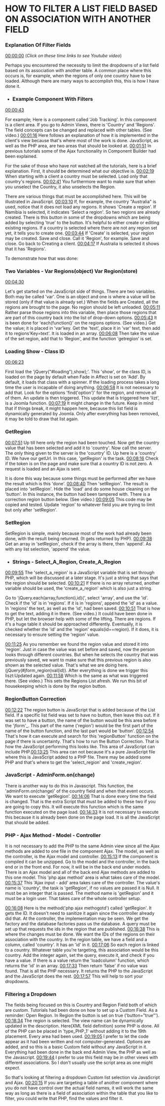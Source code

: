 # HOW TO FILTER A LIST FIELD BASED ON ASSOCIATION WITH ANOTHER FIELD


### Explanation Of Filter Fields

[00:00:00](https://www.youtube.com/watch?v=Z8FLifQOjUk&list=PLQRGFI8XZ_wtGvPQZWBfDzzlERLQgpMRE&t=00h00m00s)
(_Click on these time links to see Youtube video_)

Perhaps you encountered the necessity to limit the dropdowns of a list field based on its association with another table. A common place where this occurs is, for example, when the regions of only one country have to be loaded. Although there are many ways to accomplish this, this is how I have done it.

* ### Example Component With Filters

[00:00:43](https://www.youtube.com/watch?v=Z8FLifQOjUk&list=PLQRGFI8XZ_wtGvPQZWBfDzzlERLQgpMRE&t=00h00m43s)

For example; Here is a component called 'Job Tracking'. In this component is a client area. If you go to Admin Views, there is 'Country' and 'Regions'. The field concepts can be changed and replaced with other tables. (See video.) [00:01:16](https://www.youtube.com/watch?v=Z8FLifQOjUk&list=PLQRGFI8XZ_wtGvPQZWBfDzzlERLQgpMRE&t=00h01m16s) Here follows an explanation of how it is implemented in the client's view because that's where most of the work is done. JavaScript, as well as the PHP area, are two areas that should be looked at. [00:01:51](https://www.youtube.com/watch?v=Z8FLifQOjUk&list=PLQRGFI8XZ_wtGvPQZWBfDzzlERLQgpMRE&t=00h01m51s) In previous tutorials some of the Ajax functionality in Component Builder had been explained.

For the sake of those who have not watched all the tutorials, here is a brief explanation. First, it should be determined what our objective is. [00:02:19](https://www.youtube.com/watch?v=Z8FLifQOjUk&list=PLQRGFI8XZ_wtGvPQZWBfDzzlERLQgpMRE&t=00h02m19s) When starting with a client a country must be selected. Load only that country's regions. [00:02:41](https://www.youtube.com/watch?v=Z8FLifQOjUk&list=PLQRGFI8XZ_wtGvPQZWBfDzzlERLQgpMRE&t=00h02m41s) You furthermore want to make sure that when you unselect the Country, it also unselects the Region.

There are various things that must be accomplished here. This will be illustrated in JavaScript. [00:03:10](https://www.youtube.com/watch?v=Z8FLifQOjUk&list=PLQRGFI8XZ_wtGvPQZWBfDzzlERLQgpMRE&t=00h03m10s) If, for example, the country "Australia" is used, notice that it does not load any regions. It shows 'Create a region'. If Namibia is selected, it indicates 'Select a region'. So two regions are already created. There is this button in some of the dropdowns which are being added by selecting 'true' to the button. It's helpful to either create or editing existing regions. If a country is selected where there are not any region set yet, it tells you to create one. [00:03:44](https://www.youtube.com/watch?v=Z8FLifQOjUk&list=PLQRGFI8XZ_wtGvPQZWBfDzzlERLQgpMRE&t=00h03m44s) If 'Create' is selected, your region may be created. Save and close. Call it 'Region', for example. Save and close. Go back to Creating a client. [00:04:17](https://www.youtube.com/watch?v=Z8FLifQOjUk&list=PLQRGFI8XZ_wtGvPQZWBfDzzlERLQgpMRE&t=00h04m17s) If Australia is selected it shows that it has 'Regions'.

To demonstrate how that was done:

### Two Variables - Var Regions(object) Var Region(store)

[00:04:30](https://www.youtube.com/watch?v=Z8FLifQOjUk&list=PLQRGFI8XZ_wtGvPQZWBfDzzlERLQgpMRE&t=00h04m30s)

Let's get started on the JavaScript side of things. There are two variables. Both may be called 'var'. One is an object and one is where a value will be stored (only if that value is already set.) When the fields are  Created, all the regions are brought to the page. No region should be left unloaded. [00:05:11](https://www.youtube.com/watch?v=Z8FLifQOjUk&list=PLQRGFI8XZ_wtGvPQZWBfDzzlERLQgpMRE&t=00h05m11s) Rather parse those regions into this variable, then place those regions that are part of this country back into the list of drop-down options. [00:05:43](https://www.youtube.com/watch?v=Z8FLifQOjUk&list=PLQRGFI8XZ_wtGvPQZWBfDzzlERLQgpMRE&t=00h05m43s) It is been done for 'each(function()' on the regions options. (See video.) Get the value; it is placed in 'var'key. Get the 'text', place it in 'var' text, then add it to regions'Key=text'. It is loaded in an array. [00:06:08](https://www.youtube.com/watch?v=Z8FLifQOjUk&list=PLQRGFI8XZ_wtGvPQZWBfDzzlERLQgpMRE&t=00h06m08s) Then take the value of the set region, add that to 'Region', and the function 'getregion' is set. 

### Loading Show - Class ID

[00:06:23](https://www.youtube.com/watch?v=Z8FLifQOjUk&list=PLQRGFI8XZ_wtGvPQZWBfDzzlERLQgpMRE&t=00h06m23s)

First load the 'jQuery("#loading"),show);'. This 'show', or the class ID, is loaded on the page by default when Fade in Affect is set on 'Add'. By default, it loads that class with a spinner. If the loading process takes a long time the user is incapable of doing anything. [00:06:58](https://www.youtube.com/watch?v=Z8FLifQOjUk&list=PLQRGFI8XZ_wtGvPQZWBfDzzlERLQgpMRE&t=00h06m58s) It is not necessary to add that. Look for the options 'find('option')' for the region, and remove all of them. An update is then triggered. This update that is triggered here 'lizt', is a Joomla function. [00:07:19](https://www.youtube.com/watch?v=Z8FLifQOjUk&list=PLQRGFI8XZ_wtGvPQZWBfDzzlERLQgpMRE&t=00h07m19s) It might change in the future. Keep in mind that if things break, it might happen here, because this list field is dynamically generated by Joomla. Only after everything has been removed, it may be told to draw that list again.

### GetRegion

[00:07:51](https://www.youtube.com/watch?v=Z8FLifQOjUk&list=PLQRGFI8XZ_wtGvPQZWBfDzzlERLQgpMRE&t=00h07m51s) Up till here only the region had been touched. Now get the country value that has been selected and add it to 'country'. Now call the server. The only thing given to the server is the 'country' ID. Up here is a 'country' ID. We have our getUrl. In this case, 'getRegion' is the task. [00:08:16](https://www.youtube.com/watch?v=Z8FLifQOjUk&list=PLQRGFI8XZ_wtGvPQZWBfDzzlERLQgpMRE&t=00h08m16s) Check if the token is on the page and make sure that a country ID is not zero. A request is loaded and an Ajax is sent.

It is done this way because some things must be performed after we have the result which is this 'done'. [00:08:40](https://www.youtube.com/watch?v=Z8FLifQOjUk&list=PLQRGFI8XZ_wtGvPQZWBfDzzlERLQgpMRE&t=00h08m40s) Then  'setRegion'. The result is placed into 'setRegion'. Hide the 'load' and do some house cleaning on the 'button'. In this instance, the button had been tampered with. There is a correction region button below. (See video.) [00:09:05](https://www.youtube.com/watch?v=Z8FLifQOjUk&list=PLQRGFI8XZ_wtGvPQZWBfDzzlERLQgpMRE&t=00h09m05s) This code may be copied and tested. Update 'region' to whatever field you are trying to limit but only after 'setRegion'.

### SetRegion

SetRegion is simple, mainly because most of the work had already been done, with the result being returned. (It gets returned by PHP). [00:09:38](https://www.youtube.com/watch?v=Z8FLifQOjUk&list=PLQRGFI8XZ_wtGvPQZWBfDzzlERLQgpMRE&t=00h09m38s) Get an array in 'setRegion', check if the array is there, then 'append'. As with any list selection, 'append' the value.

* ### Strings - Select_A_Region, Create_A_Region

[00:09:55](https://www.youtube.com/watch?v=Z8FLifQOjUk&list=PLQRGFI8XZ_wtGvPQZWBfDzzlERLQgpMRE&t=00h09m55s) The 'select_a_region' is a JavaScript variable that is set through PHP, which will be discussed at a later stage. It's just a string that says that the region should be selected. [00:10:21](https://www.youtube.com/watch?v=Z8FLifQOjUk&list=PLQRGFI8XZ_wtGvPQZWBfDzzlERLQgpMRE&t=00h10m21s) If there is no array returned, another variable should be used, the 'create_a_region' which is also just a string.

Go to 'jQuery.each(array,function(i,id){', select 'array', and use the 'id'. Check if the 'id' is in 'regions'. If it is in 'regions', append the 'id' as a value. In 'regions' the text, as well as the 'id', had been saved. [00:10:51](https://www.youtube.com/watch?v=Z8FLifQOjUk&list=PLQRGFI8XZ_wtGvPQZWBfDzzlERLQgpMRE&t=00h10m51s) That is how to get the text, adding it in there. (See video.) It could have been done in PHP, but let the browser help with some of the lifting. There are regions. If it's a huge table it should be approached differently. Eventually, it is checked whether the 'id' and the 'region' equals(id==region). If it does, it is necessary to ensure setting the 'region' value.

[00:11:25](https://www.youtube.com/watch?v=Z8FLifQOjUk&list=PLQRGFI8XZ_wtGvPQZWBfDzzlERLQgpMRE&t=00h11m25s) As you remember we found the region value and stored it into 'region'. Just in case the value was set before and saved, now the person looks through different countries. But when he selects the country that was previously saved, we want to make sure that this previous region is also shown as the selected value. That's what we are doing here. (jQuery(#jform_region)val(id)). After everything is done we trigger this liszt:Updated again. [00:11:58](https://www.youtube.com/watch?v=Z8FLifQOjUk&list=PLQRGFI8XZ_wtGvPQZWBfDzzlERLQgpMRE&t=00h11m58s)  Which is the same as what was triggered there. (See video.) This sets the Regions List afresh. We run this bit of housekeeping which is done by the region button.

### RegionButton Correction 

[00:12:22](https://www.youtube.com/watch?v=Z8FLifQOjUk&list=PLQRGFI8XZ_wtGvPQZWBfDzzlERLQgpMRE&t=00h12m22s) The region button is JavaScript that is added because of the List field. If a specific list field was set to have no button, then leave this out. If it was set to have a button, the name of the button would be this area before the 'jform'_. This part of the name ('region') would be the first part of the name of the button function, and the last part would be 'button'. [00:12:54](https://www.youtube.com/watch?v=Z8FLifQOjUk&list=PLQRGFI8XZ_wtGvPQZWBfDzzlERLQgpMRE&t=00h12m54s) That's how it can execute and search for this 'regionButton' function on the page if there is uncertainty. That's how to run the Button Correction. That is how the JavaScript performing this looks like. This area of JavaScript can include PHP.[00:13:25](https://www.youtube.com/watch?v=Z8FLifQOjUk&list=PLQRGFI8XZ_wtGvPQZWBfDzzlERLQgpMRE&t=00h13m25s) This area can not because it's a pure JavaScript file where this is JavaScript added to a PHP file. There may be added some PHP and that's where to get the 'select_region' and 'create_region'.

### JavaScript - AdminForm.on(change) 

There is another way to do this in Javascript. This function, the 'adminForm.on(change)' of the country field and when that event occurs. We want to execute 'getRegion'. [00:14:06](https://www.youtube.com/watch?v=Z8FLifQOjUk&list=PLQRGFI8XZ_wtGvPQZWBfDzzlERLQgpMRE&t=00h14m06s) That is done every time the field is changed. That is the extra Script that must be added to these two if you are going to copy this. It will execute this function which is the same function executed on the page load. [00:14:33](https://www.youtube.com/watch?v=Z8FLifQOjUk&list=PLQRGFI8XZ_wtGvPQZWBfDzzlERLQgpMRE&t=00h14m33s) It is not necessary to execute this because it is already been done on the page load. It is all the JavaScript that should be added.

### PHP - Ajax Method - Model - Controller

It is not necessary to add the PHP to the same Admin view since all the Ajax methods are added to one file in the component Ajax. The model, as well as the controller, is the Ajax model and controller. [00:15:13](https://www.youtube.com/watch?v=Z8FLifQOjUk&list=PLQRGFI8XZ_wtGvPQZWBfDzzlERLQgpMRE&t=00h15m13s) If the component is compiled it can be unzipped. Go to the model and the controller, in the back end or in the front end. For now, it will be in the back end under models. There is an Ajax model and all of the back end Ajax methods are added to this one model. This 'php ajax method' area is what takes care of the model. [00:15:37](https://www.youtube.com/watch?v=Z8FLifQOjUk&list=PLQRGFI8XZ_wtGvPQZWBfDzzlERLQgpMRE&t=00h15m37s) This 'Ajax input - add' area takes care of the controller. The value's name is 'country', the task is 'getRegion', if no values are passed it is Null. It must be an integer that is passed. The method name is 'getRegion' and it must be a login user. That takes care of the whole controller setup.

[00:16:08](https://www.youtube.com/watch?v=Z8FLifQOjUk&list=PLQRGFI8XZ_wtGvPQZWBfDzzlERLQgpMRE&t=00h16m08s)  Here is the method('php ajax methogotd') called 'getRegion'. It gets the ID. It doesn't need to sanitize it again since the controller already did that. At the controller, the implementation may be seen. We get the factory and the database factories pass us the database. A query must be set up that requests the ids in the region that are published. [00:16:38](https://www.youtube.com/watch?v=Z8FLifQOjUk&list=PLQRGFI8XZ_wtGvPQZWBfDzzlERLQgpMRE&t=00h16m38s) This is where the changes must be done. We want the IDs of the regions on their association with the country. In the region table, we have a field and a column, called 'country'. It has an 'id' in it. [00:17:06](https://www.youtube.com/watch?v=Z8FLifQOjUk&list=PLQRGFI8XZ_wtGvPQZWBfDzzlERLQgpMRE&t=00h17m06s) So each region is linked to a country. Whatever table you're targeting, this association would be this country. Add the integer again, set the query, execute it, and check if you have a value. If there is a value return the 'loadcolumn' function,  which returns the 'id' in an array. [00:17:33](https://www.youtube.com/watch?v=Z8FLifQOjUk&list=PLQRGFI8XZ_wtGvPQZWBfDzzlERLQgpMRE&t=00h17m33s) Then return 'false' if no value was found. That is all the PHP necessary. It returns the PHP to the JavaScript and the JavaScript does the rest. [00:17:57](https://www.youtube.com/watch?v=Z8FLifQOjUk&list=PLQRGFI8XZ_wtGvPQZWBfDzzlERLQgpMRE&t=00h17m57s) This will help to sort your dropdowns.

### Filtering a Dropdown

The fields being focused on this is Country and Region Field both of which are custom. Tutorials had been done on how to set up a Custom Field. As a reminder: Open Region. In Region the button is set on true ('button="true"'). [00:18:34](https://www.youtube.com/watch?v=Z8FLifQOjUk&list=PLQRGFI8XZ_wtGvPQZWBfDzzlERLQgpMRE&t=00h18m34s) The region is selected. The view name can be dynamically updated in the description. Here(XML field definition) some PHP is done. All of the PHP can be placed in 'type_PHP_1' without adding it to the 19th placement. Every area had been used. [00:19:05](https://www.youtube.com/watch?v=Z8FLifQOjUk&list=PLQRGFI8XZ_wtGvPQHereHereZWBfDzzlERLQgpMRE&t=00h19m05s) I prefer to let the code appear as it had been written and not computer-generated. Options are added, and so this is a  basic Custom field without any JavaScript in it. Everything had been done in the back end Admin View, the PHP as well as the Javascript. [00:19:44](https://www.youtube.com/watch?v=Z8FLifQOjUk&list=PLQRGFI8XZ_wtGvPQZWBfDzzlERLQgpMRE&t=00h19m44s) I prefer to use this field may be in other views with different associations. So I don't usually use the script area as one might expect.

So that's looking at filtering a dropdown Custom list selection via JavaScript and Ajax. [00:20:15](https://www.youtube.com/watch?v=Z8FLifQOjUk&list=PLQRGFI8XZ_wtGvPQZWBfDzzlERLQgpMRE&t=00h20m15s) If you are targeting a table of another component where you do not have control over the actual field names, it will work the same way as long as there is a field of association within the table that you like to filter, you could write that PHP, find the values and filter it.